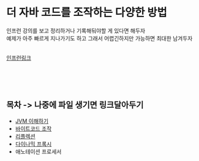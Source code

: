 # 더 자바 코드를 조작하는 다양한 방법
인프런 강의를 보고 정리하거나 기록해둬야할 게 있다면 해두자<br>
예제가 아주 빠르게 지나가기도 하고 그래서 어렵긴하지만 가능하면 최대한 남겨두자
<br><br>

[인프런링크](https://www.inflearn.com/course/the-java-code-manipulation/dashboard)
<br><br><br><br><br>

## 목차 -> 나중에 파일 생기면 링크달아두기
- [JVM 이해하기](JVM_이해하기.md)
- [바이트코드 조작](바이트코드조작.md)
- [리플렉션](리플렉션.md)
- [다이나믹 프록시](다이나믹프록시.md)
- 애노테이션 프로세서

<br><br><br><br><br><br><br><br><br><br>